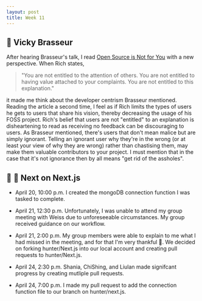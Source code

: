 ```yaml
---
layout: post
title: Week 11
---
```


:microphone: Vicky Brasseur
---
After hearing Brasseur's talk, I read [Open Source is Not for You](https://gist.github.com/richhickey/1563cddea1002958f96e7ba9519972d9) with a new perspective. When Rich states,

>"You are not entitled to the attention of others. You are not entitled to having value attached to your complaints. You are not entitled to this explanation."

it made me think about the developer centrism Brasseur mentioned. Reading the article a second time, I feel as if Rich limits the types of users he gets to users that share his vision, thereby decreasing the usage of his FOSS project. Rich's belief that users are not "entitled" to an explanation is disheartening to read as receiving no feedback can be discouraging to users. As Brasseur mentioned, there's users that don't mean malice but are simply ignorant. Telling an ignorant user why they're in the wrong (or at least your view of why they are wrong) rather than chastising them, may make them valuable contributors to your project. I must mention that in the case that it's not ignorance then by all means "get rid of the assholes".

📰 :newspaper: Next on Next.js
---
- April 20, 10:00 p.m.
I created the mongoDB connection function I was tasked to complete.

- April 21, 12:30 p.m.
Unfortunately, I was unable to attend my group meeting with Weiss due to unforeseeable circumstances. My group received guidance on our workflow.

- April 21, 2:00 p.m.
My group members were able to explain to me what I had missed in the meeting, and for that I'm very thankful :beers:. We decided on forking hunter/Next.js into our local account and creating pull requests to hunter/Next.js.

- April 24, 2:30 p.m.
Shania, ChiShing, and Liulan made signifcant progress by creating mutliple pull requests.

- April 24, 7:00 p.m.
I made my pull request to add the connection function file to our branch on hunter/next.js.

